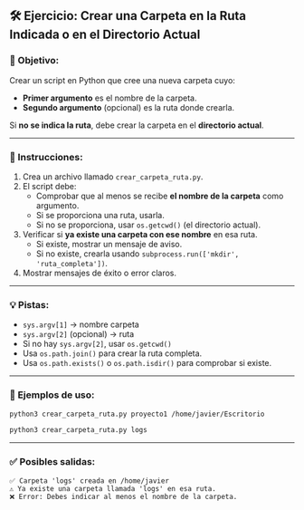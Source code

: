 ## 🛠 Ejercicio: Crear una Carpeta en la Ruta Indicada o en el Directorio Actual

### 🎯 Objetivo:
Crear un script en Python que cree una nueva carpeta cuyo:
- **Primer argumento** es el nombre de la carpeta.
- **Segundo argumento** (opcional) es la ruta donde crearla.

Si **no se indica la ruta**, debe crear la carpeta en el **directorio actual**.

---

### 📝 Instrucciones:
1. Crea un archivo llamado `crear_carpeta_ruta.py`.
2. El script debe:
   - Comprobar que al menos se recibe **el nombre de la carpeta** como argumento.
   - Si se proporciona una ruta, usarla.
   - Si no se proporciona, usar `os.getcwd()` (el directorio actual).
3. Verificar si **ya existe una carpeta con ese nombre** en esa ruta.
   - Si existe, mostrar un mensaje de aviso.
   - Si no existe, crearla usando `subprocess.run(['mkdir', 'ruta_completa'])`.
4. Mostrar mensajes de éxito o error claros.

---

### 💡 Pistas:
- `sys.argv[1]` → nombre carpeta
- `sys.argv[2]` (opcional) → ruta
- Si no hay `sys.argv[2]`, usar `os.getcwd()`
- Usa `os.path.join()` para crear la ruta completa.
- Usa `os.path.exists()` o `os.path.isdir()` para comprobar si existe.

---

### 🧪 Ejemplos de uso:

```bash
python3 crear_carpeta_ruta.py proyecto1 /home/javier/Escritorio
```

```bash
python3 crear_carpeta_ruta.py logs
```

---

### ✅ Posibles salidas:

```
✅ Carpeta 'logs' creada en /home/javier
⚠️ Ya existe una carpeta llamada 'logs' en esa ruta.
❌ Error: Debes indicar al menos el nombre de la carpeta.
```

